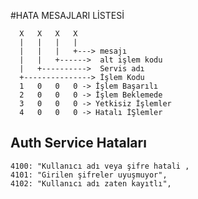 #HATA MESAJLARI LİSTESİ

      X   X   X   X
      |   |   |   |
      |   |   |   +---> mesajı
      |   |   +------>  alt işlem kodu
      |   +---------->  Servis adı
      +---------------> İşlem Kodu
      1   0   0   0 -> İşlem Başarılı
      2   0   0   0 -> İşlem Beklemede
      3   0   0   0 -> Yetkisiz İşlemler
      4   0   0   0 -> Hatalı İŞlemler

## Auth Service Hataları
    4100: "Kullanıcı adı veya şifre hatali ,
    4101: "Girilen şifreler uyuşmuyor",
    4102: "Kullanıcı adı zaten kayıtlı",